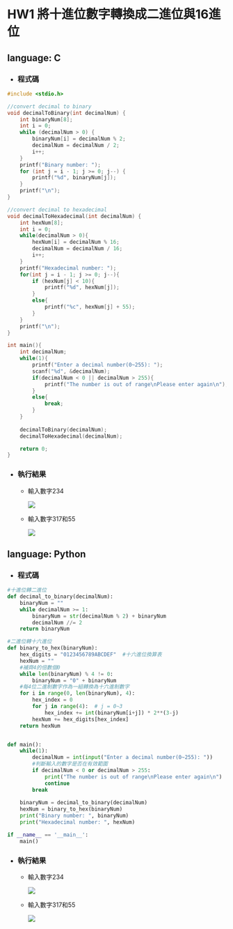 # HW1 將十進位數字轉換成二進位與16進位
## language: C
* ### 程式碼
```c
#include <stdio.h>

//convert decimal to binary
void decimalToBinary(int decimalNum) {
    int binaryNum[8];
    int i = 0;
    while (decimalNum > 0) {
        binaryNum[i] = decimalNum % 2;
        decimalNum = decimalNum / 2;
        i++;
    }
    printf("Binary number: ");
    for (int j = i - 1; j >= 0; j--) {
        printf("%d", binaryNum[j]);
    }
    printf("\n");
}

//convert decimal to hexadecimal
void decimalToHexadecimal(int decimalNum) {
    int hexNum[8];
    int i = 0;
    while(decimalNum > 0){
        hexNum[i] = decimalNum % 16;
        decimalNum = decimalNum / 16;
        i++;
    }
    printf("Hexadecimal number: ");
    for(int j = i - 1; j >= 0; j--){
        if (hexNum[j] < 10){
            printf("%d", hexNum[j]);
        } 
        else{
            printf("%c", hexNum[j] + 55);
        }
    }
    printf("\n");
}

int main(){
    int decimalNum;
    while(1){
        printf("Enter a decimal number(0~255): ");
        scanf("%d", &decimalNum);
        if(decimalNum < 0 || decimalNum > 255){
            printf("The number is out of range\nPlease enter again\n");
        }
        else{
            break;
        }
    }
    
    decimalToBinary(decimalNum);
    decimalToHexadecimal(decimalNum);

    return 0;
}
```

* ### 執行結果
  - 輸入數字234
  
    ![](https://github.com/yunchien77/ds_algorithm/blob/main/hw1/exeresult/234.png)
  
  - 輸入數字317和55
  
    ![](https://github.com/yunchien77/ds_algorithm/blob/main/hw1/exeresult/317_and_55.png)
  

## language: Python
* ### 程式碼
```python
#十進位轉二進位
def decimal_to_binary(decimalNum):
    binaryNum = ""
    while decimalNum >= 1:
        binaryNum = str(decimalNum % 2) + binaryNum
        decimalNum //= 2
    return binaryNum

#二進位轉十六進位
def binary_to_hex(binaryNum):
    hex_digits = "0123456789ABCDEF"  #十六進位換算表
    hexNum = ""
    #補齊4的倍數個0
    while len(binaryNum) % 4 != 0:
        binaryNum = "0" + binaryNum
    #每4位二進制數字作為一組轉換為十六進制數字
    for i in range(0, len(binaryNum), 4):
        hex_index = 0
        for j in range(4):  # j = 0~3
            hex_index += int(binaryNum[i+j]) * 2**(3-j)
        hexNum += hex_digits[hex_index]
    return hexNum


def main():
    while(1):
        decimalNum = int(input("Enter a decimal number(0~255): "))
        #判斷輸入的數字是否在有效範圍
        if decimalNum < 0 or decimalNum > 255:
            print("The number is out of range\nPlease enter again\n")
            continue
        break
    
    binaryNum = decimal_to_binary(decimalNum)
    hexNum = binary_to_hex(binaryNum)
    print("Binary number: ", binaryNum)
    print("Hexadecimal number: ", hexNum)

if __name__ == '__main__':
    main()
```

* ### 執行結果
  - 輸入數字234
  
    ![](https://github.com/yunchien77/ds_algorithm/blob/main/hw1/exeresult/234.png)
  
  - 輸入數字317和55
  
    ![](https://github.com/yunchien77/ds_algorithm/blob/main/hw1/exeresult/317_and_55.png)
